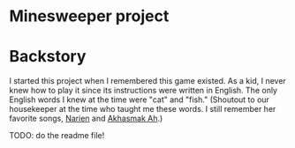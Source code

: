 # Minesweeper project

# Backstory
I started this project when I remembered this game existed. As a kid, I never knew how to play it since its instructions were written in English. The only English words I knew at the time were "cat" and "fish." (Shoutout to our housekeeper at the time who taught me these words. I still remember her favorite songs, [Narien](https://www.youtube.com/watch?v=OneYgV-8iXQ&ab_channel=SalimFaizi) and [Akhasmak Ah](https://www.youtube.com/watch?v=0w3lytRqpHE&ab_channel=NancyAjram).)

TODO: 
do the readme file!
